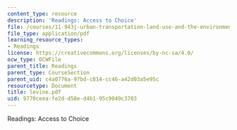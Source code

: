 ```yaml
---
content_type: resource
description: 'Readings: Access to Choice'
file: /courses/11-943j-urban-transportation-land-use-and-the-environment-spring-2002/9770ceeafe2dd58ed4b195c9049c3703_levine.pdf
file_type: application/pdf
learning_resource_types:
- Readings
license: https://creativecommons.org/licenses/by-nc-sa/4.0/
ocw_type: OCWFile
parent_title: Readings
parent_type: CourseSection
parent_uid: c4a0776a-97bd-c814-cc46-a42d03a5e95c
resourcetype: Document
title: levine.pdf
uid: 9770ceea-fe2d-d58e-d4b1-95c9049c3703
---
```

Readings: Access to Choice